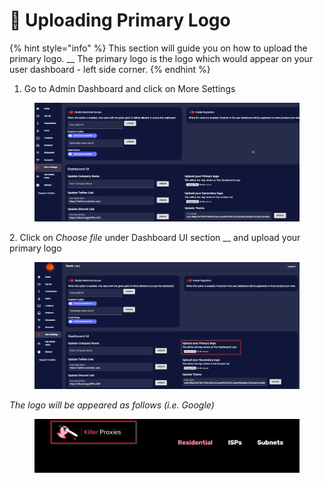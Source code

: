 # 🔏 Uploading Primary Logo

{% hint style="info" %}
This section will guide you on how to upload the primary logo. __ The primary logo is the logo which would appear on your user dashboard - left side corner.
{% endhint %}

1. Go to Admin Dashboard and click on More Settings

<figure><img src="../../.gitbook/assets/2 (7).png" alt=""><figcaption></figcaption></figure>

2\. Click on _Choose file_ under Dashboard UI section __ and upload your primary logo

<figure><img src="../../.gitbook/assets/1 (17).png" alt=""><figcaption></figcaption></figure>



_The logo will be appeared as follows (i.e. Google)_

<figure><img src="../../.gitbook/assets/3 (8).png" alt=""><figcaption></figcaption></figure>



